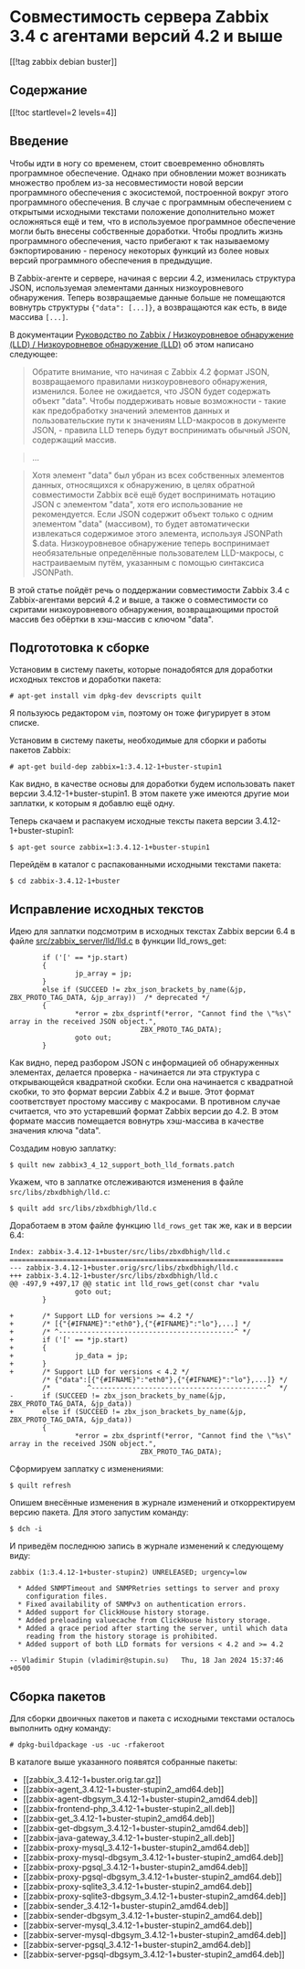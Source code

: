 Совместимость сервера Zabbix 3.4 с агентами версий 4.2 и выше
=============================================================

[[!tag zabbix debian buster]]

Содержание
----------

[[!toc startlevel=2 levels=4]]

Введение
--------

Чтобы идти в ногу со временем, стоит своевременно обновлять программное обеспечение. Однако при обновлении может возникать множество проблем из-за несовместимости новой версии программного обеспечения с экосистемой, построенной вокруг этого программного обеспечения. В случае с программным обеспечением с открытыми исходными текстами положение дополнительно может осложняться ещё и тем, что в используемое программное обеспечение могли быть внесены собственные доработки. Чтобы продлить жизнь программного обеспечения, часто прибегают к так называемому бэкпортированию - переносу некоторых функций из более новых версий программного обеспечения в предыдущие.

В Zabbix-агенте и сервере, начиная с версии 4.2, изменилась структура JSON, используемая элементами данных низкоуровневого обнаружения. Теперь возвращаемые данные больше не помещаются вовнутрь структуры `{"data": [...]}`, а возвращаются как есть, в виде массива `[...]`.

В документации [Руководство по Zabbix / Низкоуровневое обнаружение (LLD) / Низкоуровневое обнаружение (LLD)](https://www.zabbix.com/documentation/current/ru/manual/discovery/low_level_discovery) об этом написано следующее:

> Обратите внимание, что начиная с Zabbix 4.2 формат JSON, возвращаемого правилами низкоуровневого обнаружения, изменился. Более не ожидается, что JSON будет содержать объект "data". Чтобы поддерживать новые возможности - такие как предобработку значений элементов данных и пользовательские пути к значениям LLD-макросов в документе JSON, - правила LLD теперь будут воспринимать обычный JSON, содержащий массив.

> ...

> Хотя элемент "data" был убран из всех собственных элементов данных, относящихся к обнаружению, в целях обратной совместимости Zabbix всё ещё будет воспринимать нотацию JSON с элементом "data", хотя его использование не рекомендуется. Если JSON содержит объект только с одним элементом "data" (массивом), то будет автоматически извлекаться содержимое этого элемента, используя JSONPath $.data. Низкоуровневое обнаружение теперь воспринимает необязательные определённые пользователем LLD-макросы, с настраиваемым путём, указанным с помощью синтаксиса JSONPath.

В этой статье пойдёт речь о поддержании совместимости Zabbix 3.4 с Zabbix-агентами версий 4.2 и выше, а также о совместимости со скритами низкоуровневого обнаружения, возвращающими простой массив без обёртки в хэш-массив с ключом "data".

Подгототовка к сборке
---------------------

Установим в систему пакеты, которые понадобятся для доработки исходных текстов и доработки пакета:

    # apt-get install vim dpkg-dev devscripts quilt

Я пользуюсь редактором `vim`, поэтому он тоже фигурирует в этом списке.

Установим в систему пакеты, необходимые для сборки и работы пакетов Zabbix:

    # apt-get build-dep zabbix=1:3.4.12-1+buster-stupin1

Как видно, в качестве основы для доработки будем использовать пакет версии 3.4.12-1+buster-stupin1. В этом пакете уже имеются другие мои заплатки, к которым я добавлю ещё одну.

Теперь скачаем и распакуем исходные тексты пакета версии 3.4.12-1+buster-stupin1:

    $ apt-get source zabbix=1:3.4.12-1+buster-stupin1

Перейдём в каталог с распакованными исходными текстами пакета:

    $ cd zabbix-3.4.12-1+buster

Исправление исходных текстов
----------------------------

Идею для заплатки подсмотрим в исходных текстах Zabbix версии 6.4 в файле [src/zabbix_server/lld/lld.c](https://git.zabbix.com/projects/ZBX/repos/zabbix/browse/src/zabbix_server/lld/lld.c?at=refs%2Fheads%2Frelease%2F6.4) в функции lld_rows_get:

            if ('[' == *jp.start)
            {
                    jp_array = jp;
            }
            else if (SUCCEED != zbx_json_brackets_by_name(&jp, ZBX_PROTO_TAG_DATA, &jp_array))	/* deprecated */
            {
                    *error = zbx_dsprintf(*error, "Cannot find the \"%s\" array in the received JSON object.",
                                    ZBX_PROTO_TAG_DATA);
                    goto out;
            }

Как видно, перед разбором JSON с информацией об обнаруженных элементах, делается проверка - начинается ли эта структура с открывающейся квадратной скобки. Если она начинается с квадратной скобки, то это формат версии Zabbix 4.2 и выше. Этот формат соответствует простому массиву с макросами. В противном случае считается, что это устаревший формат Zabbix версии до 4.2. В этом формате массив помещается вовнутрь хэш-массива в качестве значения ключа "data".

Создадим новую заплатку:

    $ quilt new zabbix3_4_12_support_both_lld_formats.patch

Укажем, что в заплатке отслеживаются изменения в файле `src/libs/zbxdbhigh/lld.c`:

    $ quilt add src/libs/zbxdbhigh/lld.c

Доработаем в этом файле функцию `lld_rows_get` так же, как и в версии 6.4:

    Index: zabbix-3.4.12-1+buster/src/libs/zbxdbhigh/lld.c
    ===================================================================
    --- zabbix-3.4.12-1+buster.orig/src/libs/zbxdbhigh/lld.c
    +++ zabbix-3.4.12-1+buster/src/libs/zbxdbhigh/lld.c
    @@ -497,9 +497,17 @@ static int lld_rows_get(const char *valu
                    goto out;
            }
     
    +       /* Support LLD for versions >= 4.2 */
    +       /* [{"{#IFNAME}":"eth0"},{"{#IFNAME}":"lo"},...] */
    +       /* ^-------------------------------------------^ */
    +       if ('[' == *jp.start)
    +       {
    +               jp_data = jp;
    +       }
    +       /* Support LLD for versions < 4.2 */
            /* {"data":[{"{#IFNAME}":"eth0"},{"{#IFNAME}":"lo"},...]} */
            /*         ^-------------------------------------------^  */
    -       if (SUCCEED != zbx_json_brackets_by_name(&jp, ZBX_PROTO_TAG_DATA, &jp_data))
    +       else if (SUCCEED != zbx_json_brackets_by_name(&jp, ZBX_PROTO_TAG_DATA, &jp_data))
            {
                    *error = zbx_dsprintf(*error, "Cannot find the \"%s\" array in the received JSON object.",
                                    ZBX_PROTO_TAG_DATA);

Сформируем заплатку с изменениями:

    $ quilt refresh

Опишем внесённые изменения в журнале изменений и откорректируем версию пакета. Для этого запустим команду:

    $ dch -i

И приведём последнюю запись в журнале изменений к следующему виду:

    zabbix (1:3.4.12-1+buster-stupin2) UNRELEASED; urgency=low
    
      * Added SNMPTimeout and SNMPRetries settings to server and proxy
        configuration files.
      * Fixed availability of SNMPv3 on authentication errors.
      * Added support for ClickHouse history storage.
      * Added preloading valuecache from ClickHouse history storage.
      * Added a grace period after starting the server, until which data
        reading from the history storage is prohibited.
      * Added support of both LLD formats for versions < 4.2 and >= 4.2
    
    -- Vladimir Stupin (vladimir@stupin.su)   Thu, 18 Jan 2024 15:37:46 +0500

Сборка пакетов
--------------

Для сборки двоичных пакетов и пакета с исходными текстами осталось выполнить одну команду:

    # dpkg-buildpackage -us -uc -rfakeroot

В каталоге выше указанного появятся собранные пакеты:

* [[zabbix_3.4.12-1+buster.orig.tar.gz]]
* [[zabbix-agent_3.4.12-1+buster-stupin2_amd64.deb]]
* [[zabbix-agent-dbgsym_3.4.12-1+buster-stupin2_amd64.deb]]
* [[zabbix-frontend-php_3.4.12-1+buster-stupin2_all.deb]]
* [[zabbix-get_3.4.12-1+buster-stupin2_amd64.deb]]
* [[zabbix-get-dbgsym_3.4.12-1+buster-stupin2_amd64.deb]]
* [[zabbix-java-gateway_3.4.12-1+buster-stupin2_all.deb]]
* [[zabbix-proxy-mysql_3.4.12-1+buster-stupin2_amd64.deb]]
* [[zabbix-proxy-mysql-dbgsym_3.4.12-1+buster-stupin2_amd64.deb]]
* [[zabbix-proxy-pgsql_3.4.12-1+buster-stupin2_amd64.deb]]
* [[zabbix-proxy-pgsql-dbgsym_3.4.12-1+buster-stupin2_amd64.deb]]
* [[zabbix-proxy-sqlite3_3.4.12-1+buster-stupin2_amd64.deb]]
* [[zabbix-proxy-sqlite3-dbgsym_3.4.12-1+buster-stupin2_amd64.deb]]
* [[zabbix-sender_3.4.12-1+buster-stupin2_amd64.deb]]
* [[zabbix-sender-dbgsym_3.4.12-1+buster-stupin2_amd64.deb]]
* [[zabbix-server-mysql_3.4.12-1+buster-stupin2_amd64.deb]]
* [[zabbix-server-mysql-dbgsym_3.4.12-1+buster-stupin2_amd64.deb]]
* [[zabbix-server-pgsql_3.4.12-1+buster-stupin2_amd64.deb]]
* [[zabbix-server-pgsql-dbgsym_3.4.12-1+buster-stupin2_amd64.deb]]
